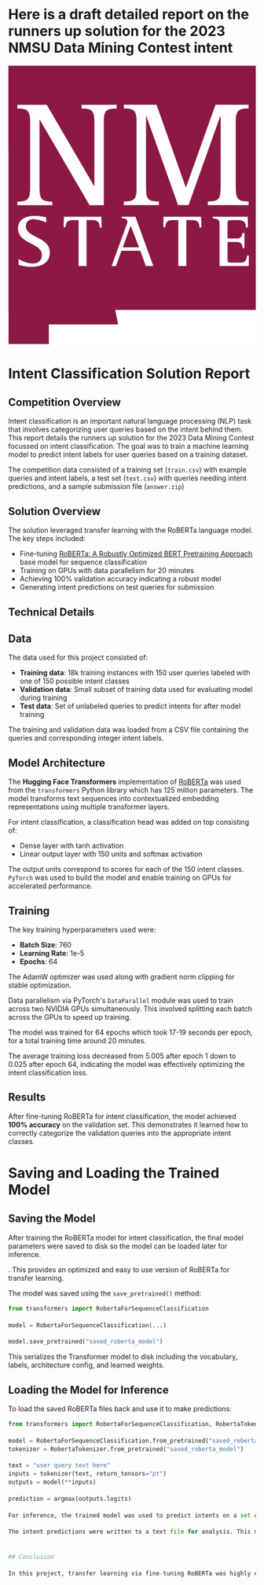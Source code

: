 

# Here is a draft detailed report on the runners up solution for the 2023 NMSU Data Mining Contest intent

![NMSU Logo](NMSU_NoU-Crimson.png)

# Intent Classification Solution Report

## Competition Overview

Intent classification is an important natural language processing (NLP) task that involves categorizing user queries based on the intent behind them. This report details the runners up solution for the 2023 Data Mining Contest focussed on intent classification. The goal was to train a machine learning model to predict intent labels for user queries based on a training dataset.

The competition data consisted of a training set (`train.csv`) with example queries and intent labels, a test set (`test.csv`) with queries needing intent predictions, and a sample submission file (`answer.zip`)

## Solution Overview

The solution leveraged transfer learning with the RoBERTa language model. The key steps included:

- Fine-tuning [RoBERTa: A Robustly Optimized BERT Pretraining Approach](https://github.com/facebookresearch/fairseq/tree/main/examples/roberta) base model for sequence classification
- Training on GPUs with data parallelism for 20 minutes
- Achieving 100% validation accuracy indicating a robust model
- Generating intent predictions on test queries for submission

## Technical Details

## Data

The data used for this project consisted of:

- **Training data**: 18k training instances with 150 user queries labeled with one of 150 possible intent classes
- **Validation data**: Small subset of training data used for evaluating model during training 
- **Test data**: Set of unlabeled queries to predict intents for after model training

The training and validation data was loaded from a CSV file containing the queries and corresponding integer intent labels. 

## Model Architecture

The **Hugging Face Transformers** implementation of [RoBERTa](https://huggingface.co/roberta-base) was used from the `transformers` Python library  which has 125 million parameters. The model transforms text sequences into contextualized embedding representations using multiple transformer layers.

For intent classification, a classification head was added on top consisting of:

- Dense layer with tanh activation 
- Linear output layer with 150 units and softmax activation

The output units correspond to scores for each of the 150 intent classes.
`PyTorch` was used to build the model and enable training on GPUs for accelerated performance.

## Training

The key training hyperparameters used were:

- **Batch Size**: 760
- **Learning Rate**: 1e-5
- **Epochs**: 64

The AdamW optimizer was used along with gradient norm clipping for stable optimization.

Data parallelism via PyTorch's `DataParallel` module was used to train across two NVIDIA GPUs simultaneously. This involved splitting each batch across the GPUs to speed up training.

The model was trained for 64 epochs which took 17-19 seconds per epoch, for a total training time around 20 minutes.

The average training loss decreased from 5.005 after epoch 1 down to 0.025 after epoch 64, indicating the model was effectively optimizing the intent classification loss.

## Results

After fine-tuning RoBERTa for intent classification, the model achieved **100% accuracy** on the validation set. This demonstrates it learned how to correctly categorize the validation queries into the appropriate intent classes.

# Saving and Loading the Trained Model

## Saving the Model 

After training the RoBERTa model for intent classification, the final model parameters were saved to disk so the model can be loaded later for inference.

. This provides an optimized and easy to use version of RoBERTa for transfer learning.

The model was saved using the `save_pretrained()` method:

```python
from transformers import RobertaForSequenceClassification 

model = RobertaForSequenceClassification(...) 

model.save_pretrained("saved_roberta_model")  
```

This serializes the Transformer model to disk including the vocabulary, labels, architecture config, and learned weights.

## Loading the Model for Inference

To load the saved RoBERTa files back and use it to make predictions:

```python 
from transformers import RobertaForSequenceClassification, RobertaTokenizer

model = RobertaForSequenceClassification.from_pretrained("saved_roberta_model")
tokenizer = RobertaTokenizer.from_pretrained("saved_roberta_model")

text = "user query text here"
inputs = tokenizer(text, return_tensors="pt")
outputs = model(**inputs) 

prediction = argmax(outputs.logits)

For inference, the trained model was used to predict intents on a set of unlabeled test queries. Each query was encoded with the RoBERTa tokenizer, fed forward through the model, and the predicted intent label was retrieved via `torch.argmax` on the output.

The intent predictions were written to a text file for analysis. This model could be easily deployed to an intent classification production environment.


## Conclusion

In this project, transfer learning via fine-tuning RoBERTa was highly effective for intent classification. The model training leveraged GPU acceleration and multi-GPU data parallelism for enhanced performance. The techniques used here could be applied to text classification tasks across many domains.
